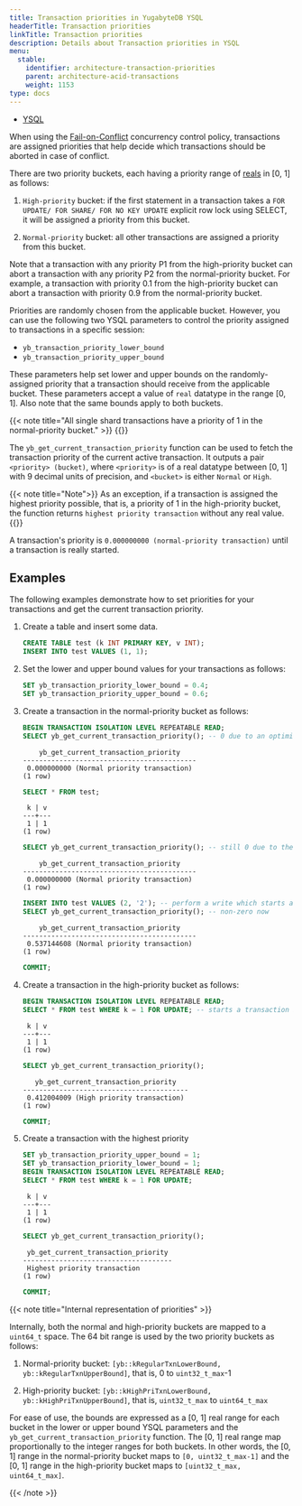 ```yaml
---
title: Transaction priorities in YugabyteDB YSQL
headerTitle: Transaction priorities
linkTitle: Transaction priorities
description: Details about Transaction priorities in YSQL
menu:
  stable:
    identifier: architecture-transaction-priorities
    parent: architecture-acid-transactions
    weight: 1153
type: docs
---
```


<ul class="nav nav-tabs-alt nav-tabs-yb"  data-target="sql">

  <li >
    <a href="../transaction-priorities/" class="nav-link active">
      <i class="icon-postgres" aria-hidden="true"></i>
      YSQL
    </a>
  </li>

</ul>

When using the [Fail-on-Conflict](../concurrency-control/#fail-on-conflict) concurrency control policy, transactions are assigned priorities that help decide which transactions should be aborted in case of conflict.

There are two priority buckets, each having a priority range of [reals](https://www.postgresql.org/docs/current/datatype.html) in [0, 1] as follows:

1. `High-priority` bucket: if the first statement in a transaction takes a `FOR UPDATE/ FOR SHARE/ FOR NO KEY UPDATE` explicit row lock using SELECT, it will be assigned a priority from this bucket.

2. `Normal-priority` bucket: all other transactions are assigned a priority from this bucket.

Note that a transaction with any priority P1 from the high-priority bucket can abort a transaction with any priority P2 from the normal-priority bucket. For example, a transaction with priority 0.1 from the high-priority bucket can abort a transaction with priority 0.9 from the normal-priority bucket.

Priorities are randomly chosen from the applicable bucket. However, you can use the following two YSQL parameters to control the priority assigned to transactions in a specific session:

- `yb_transaction_priority_lower_bound`
- `yb_transaction_priority_upper_bound`

These parameters help set lower and upper bounds on the randomly-assigned priority that a transaction should receive from the applicable bucket. These parameters accept a value of `real` datatype in the range [0, 1]. Also note that the same bounds apply to both buckets.

{{< note title="All single shard transactions have a priority of 1 in the normal-priority bucket." >}}
{{</note >}}

The `yb_get_current_transaction_priority` function can be used to fetch the transaction priority of the current active transaction. It outputs a pair `<priority> (bucket)`, where `<priority>` is of a real datatype between [0, 1] with 9 decimal units of precision, and `<bucket>` is either `Normal` or `High`.

{{< note title="Note">}}
As an exception, if a transaction is assigned the highest priority possible, that is, a priority of 1 in the high-priority bucket, the function returns `highest priority transaction` without any real value.
{{</note >}}

A transaction's priority is `0.000000000 (normal-priority transaction)` until a transaction is really started.

## Examples

The following examples demonstrate how to set priorities for your transactions and get the current transaction priority.

1. Create a table and insert some data.

    ```sql
    CREATE TABLE test (k INT PRIMARY KEY, v INT);
    INSERT INTO test VALUES (1, 1);
    ```

1. Set the lower and upper bound values for your transactions as follows:

    ```sql
    SET yb_transaction_priority_lower_bound = 0.4;
    SET yb_transaction_priority_upper_bound = 0.6;
    ```

1. Create a transaction in the normal-priority bucket as follows:

    ```sql
    BEGIN TRANSACTION ISOLATION LEVEL REPEATABLE READ;
    SELECT yb_get_current_transaction_priority(); -- 0 due to an optimization which doesn't really start a real transaction internally unless a write occurs
    ```

    ```output
        yb_get_current_transaction_priority
    -------------------------------------------
     0.000000000 (Normal priority transaction)
    (1 row)
    ```

    ```sql
    SELECT * FROM test;
    ```

    ```output
     k | v
    ---+---
     1 | 1
    (1 row)
    ```

    ```sql
    SELECT yb_get_current_transaction_priority(); -- still 0 due to the optimization which doesn't really start a real transaction internally unless a write occurs
    ```

    ```output
        yb_get_current_transaction_priority
    -------------------------------------------
     0.000000000 (Normal priority transaction)
    (1 row)
    ```

    ```sql
    INSERT INTO test VALUES (2, '2'); -- perform a write which starts a real     transaction
    SELECT yb_get_current_transaction_priority(); -- non-zero now
    ```

    ```output
        yb_get_current_transaction_priority
    -------------------------------------------
     0.537144608 (Normal priority transaction)
    (1 row)
    ```

    ```sql
    COMMIT;
    ```

1. Create a transaction in the high-priority bucket as follows:

    ```sql
    BEGIN TRANSACTION ISOLATION LEVEL REPEATABLE READ;
    SELECT * FROM test WHERE k = 1 FOR UPDATE; -- starts a transaction in a high-priority bucket
    ```

    ```output
     k | v
    ---+---
     1 | 1
    (1 row)
    ```

    ```sql
    SELECT yb_get_current_transaction_priority();
    ```

    ```output
       yb_get_current_transaction_priority
    -----------------------------------------
     0.412004009 (High priority transaction)
    (1 row)
    ```

    ```sql
    COMMIT;
    ```

1. Create a transaction with the highest priority

    ```sql
    SET yb_transaction_priority_upper_bound = 1;
    SET yb_transaction_priority_lower_bound = 1;
    BEGIN TRANSACTION ISOLATION LEVEL REPEATABLE READ;
    SELECT * FROM test WHERE k = 1 FOR UPDATE;
    ```

    ```output
     k | v
    ---+---
     1 | 1
    (1 row)
    ```

    ```sql
    SELECT yb_get_current_transaction_priority();
    ```

    ```output
     yb_get_current_transaction_priority
    -------------------------------------
     Highest priority transaction
    (1 row)
    ```

    ```sql
    COMMIT;
    ```

{{< note title="Internal representation of priorities" >}}

Internally, both the normal and high-priority buckets are mapped to a `uint64_t` space. The 64 bit range is used by the two priority buckets as follows:

1. Normal-priority bucket: `[yb::kRegularTxnLowerBound, yb::kRegularTxnUpperBound]`, that is, 0 to  `uint32_t_max`-1

1. High-priority bucket: `[yb::kHighPriTxnLowerBound, yb::kHighPriTxnUpperBound]`, that is, `uint32_t_max` to `uint64_t_max`

For ease of use, the bounds are expressed as a [0, 1] real range for each bucket in the lower or upper bound YSQL parameters and the `yb_get_current_transaction_priority` function. The [0, 1] real range map proportionally to the integer ranges for both buckets. In other words, the [0, 1] range in the normal-priority bucket maps to `[0, uint32_t_max-1]` and the [0, 1] range in the high-priority bucket maps to `[uint32_t_max, uint64_t_max]`.

{{< /note >}}
